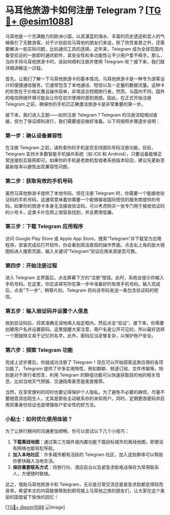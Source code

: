 # 马耳他旅游卡如何注册 Telegram？[[TG💪+ @esim1088](https://t.me/s/esim1088)]

马耳他是一个充满魅力的欧洲小国，以其湛蓝的海水、丰富的历史遗迹和宜人的气候吸引了无数游客。对于计划前往马耳他的朋友们来说，除了欣赏美景之外，还需要解决一些实际问题，比如通讯工具的选择。近年来，Telegram 成为全球范围内备受欢迎的一款即时通讯软件，其安全性和多功能性让不少用户爱不释手。那么，当你手持马耳他旅游卡时，该如何顺利注册并使用 Telegram 呢？接下来，我们就详细讲解这一过程。

首先，让我们了解一下马耳他旅游卡的基本情况。马耳他旅游卡是一种专为游客设计的便捷通信服务，它通常包含了本地通话、短信以及一定量的数据流量。这种卡的优势在于价格实惠且操作简单，非常适合短期旅行者。然而，与国内不同，国外的电信网络环境可能会让你在初次使用时感到困惑。因此，在正式开始注册 Telegram 之前，确保你的手机已正确激活旅游卡是非常重要的第一步。

接下来，我们进入正题——如何注册 Telegram？Telegram 的注册流程相对直接，但为了保证顺利进行，我们需要提前做好准备。以下将按照步骤逐步说明：

### 第一步：确认设备兼容性

在注册 Telegram 之前，请检查你的手机是否支持国际号码注册功能。目前，Telegram 支持大多数智能手机操作系统（如 iOS 和 Android），只要设备能够正常连接到互联网即可。如果你的手机是老款机型或者系统版本较旧，建议先更新至最新版本以避免出现兼容性问题。

### 第二步：获取有效的手机号码

虽然马耳他旅游卡提供了本地号码，但在注册 Telegram 时，你需要一个能接收验证码的手机号码。这通常意味着你需要一个能够接收国际短信的服务商提供的号码。如果你的旅游卡本身无法接收验证码，可以考虑购买一张专门用于接收验证码的小号卡，这类卡片在网上很容易找到，并且费用低廉。

### 第三步：下载 Telegram 应用程序

访问 Google Play Store 或 Apple App Store，搜索“Telegram”并下载官方应用程序。安装完成后打开软件，你会看到简洁直观的操作界面。点击右上角的放大镜图标进入搜索页面，输入关键词“Telegram”验证应用来源是否可靠。

### 第四步：开始注册过程

进入 Telegram 主界面后，点击屏幕下方的“注册”按钮。此时，系统会提示你输入手机号码。在这里，你应该填写你在第一步中准备好的有效手机号码。输入完成后，点击“下一步”，稍等片刻，Telegram 将向该号码发送一条包含验证码的短信。

### 第五步：输入验证码并设置个人信息

收到验证码后，将其准确无误地填入指定框内，然后点击“验证”。接下来，你需要创建用户名并设置密码。这里提醒大家注意，用户名是公开可见的，所以最好选择一个既独特又易于记忆的名字。此外，密码应当足够复杂，以保护账户安全。

### 第六步：探索 Telegram 功能

完成上述步骤后，你就成功注册了 Telegram！现在可以开始探索这款应用的各项功能了。Telegram 提供了许多实用特性，例如群聊、频道订阅、文件传输等。特别是对于旅行者而言，利用 Telegram 的群组功能可以快速获取目的地的相关信息，比如当地天气预报、交通指南甚至是美食推荐。

当然，在享受便利的同时也要记得保护个人隐私。为了避免不必要的麻烦，尽量不要随意添加陌生人，尤其是那些主动联系你的未知用户。同时，定期更改密码并启用双重身份验证也是增强账户安全性的好方法。

### 小贴士：如何优化使用体验？

为了让旅行期间的沟通更加顺畅，你可以尝试以下几个小技巧：

1. **下载离线地图**：通过第三方插件或内置功能下载目标城市的离线地图，即使没有网络也能轻松导航。
2. **加入本地社区**：许多城市都有活跃的 Telegram 社区，加入这些群体可以帮助你更快融入当地生活。
3. **保存重要联系方式**：将旅行社、酒店前台以及紧急求助电话保存为常用联系人，方便随时联络。

总之，借助马耳他旅游卡和 Telegram，无论是日常交流还是紧急求助都变得轻而易举。希望本文的内容能够帮助到即将踏上马耳他之旅的朋友们，让大家在这个美丽的国度留下愉快的回忆！

[[TG💪+ @esim1088](https://t.me/s/esim1088) ![Image](https://i.postimg.cc/4NQfJmqS/Snipaste-2025-05-13-00-14-12.png)]